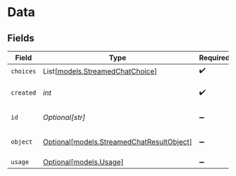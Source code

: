 # Data


## Fields

| Field                                                                              | Type                                                                               | Required                                                                           | Description                                                                        |
| ---------------------------------------------------------------------------------- | ---------------------------------------------------------------------------------- | ---------------------------------------------------------------------------------- | ---------------------------------------------------------------------------------- |
| `choices`                                                                          | List[[models.StreamedChatChoice](../models/streamedchatchoice.md)]                 | :heavy_check_mark:                                                                 | N/A                                                                                |
| `created`                                                                          | *int*                                                                              | :heavy_check_mark:                                                                 | The Unix timestamp (in seconds) for when the token sampled.                        |
| `id`                                                                               | *Optional[str]*                                                                    | :heavy_minus_sign:                                                                 | A unique ID of the chat completion.                                                |
| `object`                                                                           | [Optional[models.StreamedChatResultObject]](../models/streamedchatresultobject.md) | :heavy_minus_sign:                                                                 | The object type, which is always set to `chat.completion.chunk`.                   |
| `usage`                                                                            | [Optional[models.Usage]](../models/usage.md)                                       | :heavy_minus_sign:                                                                 | N/A                                                                                |
